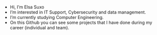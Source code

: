 - Hi, I’m Elsa Suxo
- I’m interested in IT Support, Cybersecurity and data management.
- I’m currently studying Computer Engineering.
- On this Github you can see some projects that I have done during my career (individual and team).

<!---
Anzu3103/Anzu3103 is a ✨ special ✨ repository because its `README.md` (this file) appears on your GitHub profile.
You can click the Preview link to take a look at your changes.
--->
